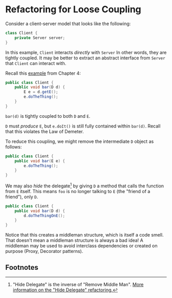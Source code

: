 # Refactoring for Loose Coupling

Consider a client-server model that looks like the following:

```java
class Client {
    private Server server;
}
```

In this example, `Client` interacts *directly* with `Server` In other words, they are tightly coupled. It may be better to extract an abstract interface from `Server` that `Client` can interact with.

Recall this [example](/4/4.1#basic-example) from Chapter 4:

```java
public class Client {
    public void bar(D d) {
        E e = d.getE();
        e.doTheThing();
    }
}
```

`bar(d)` is tightly coupled to both `D` and `E`.

`D` must *produce* `E`, but `e.doIt()` is still fully contained within `bar(d)`. Recall that this violates the Law of Demeter.

To reduce this coupling, we might remove the intermediate `D` object as follows:

```java
public class Client {
    public void bar(E e) {
        e.doTheThing();
    }
}
```

We may also *hide* the delegate[^hide-delegate] by giving `D` a method that calls the function from `E` itself. This means `foo` is no longer talking to `E` (the "friend of a friend"), only `D`.

```java
public class Client {
    public void bar(D d) {
        d.doTheThingOnE();
    }
}
```

Notice that this creates a middleman structure, which is itself a code smell. That doesn't mean a middleman structure is always a bad idea! A middleman may be used to avoid interclass dependencies or created on purpose (Proxy, Decorator patterns).

## Footnotes
[^hide-delegate]: "Hide Delegate" is the inverse of "Remove Middle Man". [More information on the "Hide Delegate" refactoring.](https://refactoring.guru/hide-delegate)